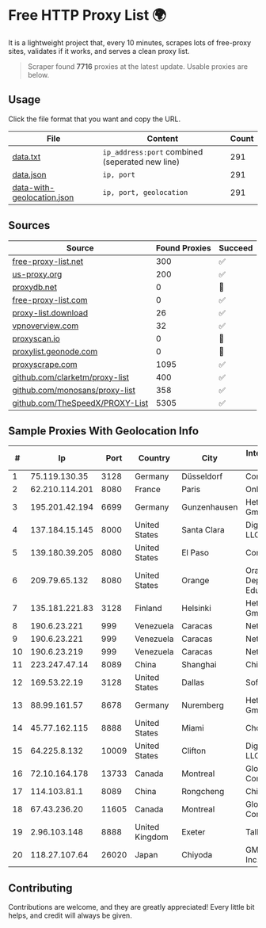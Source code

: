 
# Free HTTP Proxy List 🌍

It is a lightweight project that, every 10 minutes, scrapes lots of free-proxy sites, validates if it works, and serves a clean proxy list.


> Scraper found **7716** proxies at the latest update. Usable proxies are below.

## Usage

Click the file format that you want and copy the URL.


|File|Content|Count|
|----|-------|-----|
|[data.txt](https://raw.githubusercontent.com/themiralay/Proxy-List-World/master/data.txt)|`ip_address:port` combined (seperated new line)|291|
|[data.json](https://raw.githubusercontent.com/themiralay/Proxy-List-World/master/data.json)|`ip, port`|291|
|[data-with-geolocation.json](https://raw.githubusercontent.com/themiralay/Proxy-List-World/master/data-with-geolocation.json)|`ip, port, geolocation`|291|

## Sources

|Source|Found Proxies|Succeed|
|------|-------------|-------|
|[free-proxy-list.net](https://free-proxy-list.net)|300|✅|
|[us-proxy.org](https://www.us-proxy.org)|200|✅|
|[proxydb.net](http://proxydb.net)|0|🚫|
|[free-proxy-list.com](https://free-proxy-list.com/?page=&port=&type%5B%5D=http&type%5B%5D=https&up_time=0&search=Search)|0|✅|
|[proxy-list.download](https://www.proxy-list.download/HTTP)|26|✅|
|[vpnoverview.com](https://vpnoverview.com/privacy/anonymous-browsing/free-proxy-servers)|32|✅|
|[proxyscan.io](https://www.proxyscan.io)|0|🚫|
|[proxylist.geonode.com](https://proxylist.geonode.com/api/proxy-list?limit=300&page=1&sort_by=lastChecked&sort_type=desc&protocols=http,https)|0|🚫|
|[proxyscrape.com](https://api.proxyscrape.com/v2/?request=displayproxies&protocol=http&timeout=10000&country=all&ssl=all&anonymity=all)|1095|✅|
|[github.com/clarketm/proxy-list](https://raw.githubusercontent.com/clarketm/proxy-list/master/proxy-list-raw.txt)|400|✅|
|[github.com/monosans/proxy-list](https://raw.githubusercontent.com/monosans/proxy-list/main/proxies/http.txt)|358|✅|
|[github.com/TheSpeedX/PROXY-List](https://raw.githubusercontent.com/TheSpeedX/PROXY-List/master/http.txt)|5305|✅|


## Sample Proxies With Geolocation Info

|#|Ip|Port|Country|City|Internet Service Provider|
|-|--|----|-------|----|-------------------------|
|1|75.119.130.35|3128|Germany|Düsseldorf|Contabo GmbH|
|2|62.210.114.201|8080|France|Paris|Online SAS|
|3|195.201.42.194|6699|Germany|Gunzenhausen|Hetzner Online GmbH|
|4|137.184.15.145|8000|United States|Santa Clara|DigitalOcean, LLC|
|5|139.180.39.205|8080|United States|El Paso|Conterra|
|6|209.79.65.132|8080|United States|Orange|Orange County Department of Education|
|7|135.181.221.83|3128|Finland|Helsinki|Hetzner Online GmbH|
|8|190.6.23.221|999|Venezuela|Caracas|Net Uno|
|9|190.6.23.221|999|Venezuela|Caracas|Net Uno|
|10|190.6.23.219|999|Venezuela|Caracas|Net Uno|
|11|223.247.47.14|8089|China|Shanghai|Chinanet|
|12|169.53.22.19|3128|United States|Dallas|SoftLayer|
|13|88.99.161.57|8678|Germany|Nuremberg|Hetzner Online GmbH|
|14|45.77.162.115|8888|United States|Miami|Choopa|
|15|64.225.8.132|10009|United States|Clifton|DigitalOcean, LLC|
|16|72.10.164.178|13733|Canada|Montreal|GloboTech Communications|
|17|114.103.81.1|8089|China|Rongcheng|Chinanet|
|18|67.43.236.20|11605|Canada|Montreal|GloboTech Communications|
|19|2.96.103.148|8888|United Kingdom|Exeter|TalkTalk|
|20|118.27.107.64|26020|Japan|Chiyoda|GMO Internet, Inc.|



## Contributing

Contributions are welcome, and they are greatly appreciated! Every
little bit helps, and credit will always be given.

